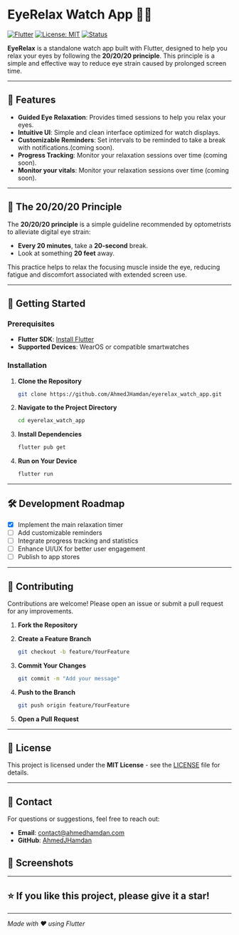 # EyeRelax Watch App 📱👀

[![Flutter](https://img.shields.io/badge/Flutter-3.0-blue.svg)](https://flutter.dev/)
[![License: MIT](https://img.shields.io/badge/License-MIT-yellow.svg)](https://opensource.org/licenses/MIT)
[![Status](https://img.shields.io/badge/Status-Work%20in%20Progress-orange.svg)](#)

**EyeRelax** is a standalone watch app built with Flutter, designed to help you relax your eyes by following the **20/20/20 principle**. This principle is a simple and effective way to reduce eye strain caused by prolonged screen time.

---

## 🌟 Features

- **Guided Eye Relaxation**: Provides timed sessions to help you relax your eyes.
- **Intuitive UI**: Simple and clean interface optimized for watch displays.
- **Customizable Reminders**: Set intervals to be reminded to take a break with notifications.(coming soon).
- **Progress Tracking**: Monitor your relaxation sessions over time (coming soon).
- **Monitor your vitals**: Monitor your relaxation sessions over time (coming soon).


---

## 📖 The 20/20/20 Principle

The **20/20/20 principle** is a simple guideline recommended by optometrists to alleviate digital eye strain:

- **Every 20 minutes**, take a **20-second** break.
- Look at something **20 feet** away.

This practice helps to relax the focusing muscle inside the eye, reducing fatigue and discomfort associated with extended screen use.

---

## 🚀 Getting Started

### Prerequisites

- **Flutter SDK**: [Install Flutter](https://flutter.dev/docs/get-started/install)
- **Supported Devices**: WearOS or compatible smartwatches

### Installation

1. **Clone the Repository**

   ```bash
   git clone https://github.com/AhmedJHamdan/eyerelax_watch_app.git
   ```

2. **Navigate to the Project Directory**

   ```bash
   cd eyerelax_watch_app
   ```

3. **Install Dependencies**

   ```bash
   flutter pub get
   ```

4. **Run on Your Device**

   ```bash
   flutter run
   ```

---

## 🛠️ Development Roadmap

- [x] Implement the main relaxation timer
- [ ] Add customizable reminders
- [ ] Integrate progress tracking and statistics
- [ ] Enhance UI/UX for better user engagement
- [ ] Publish to app stores

---

## 🤝 Contributing

Contributions are welcome! Please open an issue or submit a pull request for any improvements.

1. **Fork the Repository**
2. **Create a Feature Branch**

   ```bash
   git checkout -b feature/YourFeature
   ```

3. **Commit Your Changes**

   ```bash
   git commit -m "Add your message"
   ```

4. **Push to the Branch**

   ```bash
   git push origin feature/YourFeature
   ```

5. **Open a Pull Request**

---

## 📄 License

This project is licensed under the **MIT License** - see the [LICENSE](LICENSE) file for details.

---

## 📧 Contact

For questions or suggestions, feel free to reach out:

- **Email**: [contact@ahmedhamdan.com](mailto:contact@ahmedhamdan.com)
- **GitHub**: [AhmedJHamdan](https://github.com/AhmedJHamdan)



## 📸 Screenshots



---

## ⭐ If you like this project, please give it a star!

---

*Made with ❤️ using Flutter*

